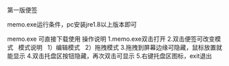 第一版便签

memo.exe运行条件，pc安装jre1.8以上版本即可

memo.exe 可直接下载使用
操作说明
1.memo.exe双击打开
2.双击便签可改变模式
   模式说明
   1）编辑模式
   2）拖拽模式
3.拖拽到屏幕边缘可隐藏，鼠标放置就能显示
4.双击托盘区按钮隐藏，再次双击可显示
5.右键托盘区图标，exit退出
